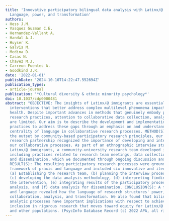 ```yaml
---
title: 'Innovative participatory bilingual data analysis with Latinx/@ immigrants:
  Language, power, and transformation'
authors:
- Hess J.M.
- Vasquez Guzman C.E.
- Hernandez-Vallant A.
- Handal A.J.
- Huyser K.
- Galvis M.
- Medina D.
- Casas N.
- Chavez M.J.
- Carreon Fuentes A.
- Goodkind J.R.
date: '2022-01-01'
publishDate: '2024-10-10T14:22:47.552694Z'
publication_types:
- article-journal
publication: '*Cultural diversity & ethnic minority psychology*'
doi: 10.1037/cdp0000481
abstract: "OBJECTIVE: The insights of Latinx/@ immigrants are essential to developing
  interventions that better address complex multilevel phenomena impacting mental
  health. Despite important advances in methods that genuinely embody participatory
  research practices, attention to collaborative data collection, analysis, and dissemination
  are limited. Our aim is to describe the development and implementation of research
  practices to address these gaps through an emphasis on and understanding of the
  centrality of language in collaborative research processes. METHOD(S): Guided from
  the outset by community-based participatory research principles, our community-academic
  research partnership recognized the importance of developing and intentionally studying
  our collaborative processes. As part of an ethnographic interview study with 24
  Latinx/@ immigrants, a community-university research team developed innovative methods,
  including practices related to research team meetings, data collection, analysis,
  and dissemination, which we documented through ongoing discussion and reflection.
  RESULT(S): The resulting participatory research processes were grounded in a theoretical
  framework of praxis and language and included six innovative and iterative stages:
  (a) Establishing the research team, (b) planning the interview process/data collection,
  (c) developing the data analysis methodology, (d) interpreting findings to adapt
  the intervention, (e) integrating results of the participatory process into the
  analysis, and (f) data analysis for dissemination. CONCLUSION(S): A focus on praxis
  and language revealed how the language of research structures' power, meaning, feeling,
  collaboration, analysis, and transformation. We also found that bilingual participatory
  analytic processes have important implications with respect to achieving genuine
  inclusion in rigorous research that moves toward equity for Latinx/@ immigrants
  and other populations. (PsycInfo Database Record (c) 2022 APA, all rights reserved)."
---
```


